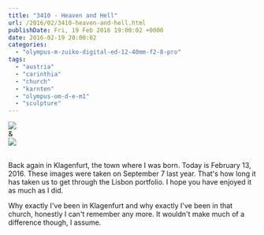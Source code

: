```yaml
---
title: "3410 - Heaven and Hell"
url: /2016/02/3410-heaven-and-hell.html
publishDate: Fri, 19 Feb 2016 19:00:02 +0000
date: 2016-02-19 20:00:02
categories: 
  - "olympus-m-zuiko-digital-ed-12-40mm-f2-8-pro"
tags: 
  - "austria"
  - "carinthia"
  - "church"
  - "karnten"
  - "olympus-om-d-e-m1"
  - "sculpture"
---
```

<div class="container">
<div class="center"><a target="_blank" href="https://d25zfm9zpd7gm5.cloudfront.net/1200x1200/2015/20150907_144722_lr.jpg"><img align="center" class="webfeedsFeaturedVisual" src="https://d25zfm9zpd7gm5.cloudfront.net/0600x0600/2015/20150907_144722_lr.jpg" /></a><br />&amp;<br /><a target="_blank" href="https://d25zfm9zpd7gm5.cloudfront.net/1200x1200/2015/20150907_144333_lr.jpg"><img align="center" class="webfeedsFeaturedVisual" src="https://d25zfm9zpd7gm5.cloudfront.net/0600x0600/2015/20150907_144333_lr.jpg" /></a></div>
</div>
<br />

Back again in Klagenfurt, the town where I was born. Today is February 13, 2016. These images were taken on September 7 last year. That's how long it has taken us to get through the Lisbon portfolio. I hope you have enjoyed it as much as I did.

Why exactly I've been in Klagenfurt and why exactly I've been in that church, honestly I can't remember any more. It wouldn't make much of a difference though, I assume.


